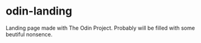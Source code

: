 # odin-landing
 Landing page made with The Odin Project. Probably will be filled with some beutiful nonsence.

